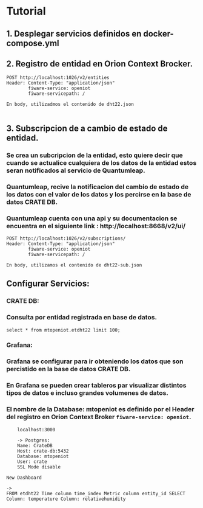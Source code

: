# Tutorial

## 1. Desplegar servicios definidos en docker-compose.yml
## 2. Registro de entidad en Orion Context Brocker.
```
POST http://localhost:1026/v2/entities
Header: Content-Type: "application/json"
        fiware-service: openiot
        fiware-servicepath: /

En body, utilizadmos el contenido de dht22.json
 

```
## 3. Subscripcion de a cambio de estado de entidad.
### Se crea un subcripcion de la entidad, esto quiere decir que cuando se actualice cualquiera de los datos de la entidad estos seran notificados al servicio de Quantumleap.
### Quantumleap, recive la notificacion del cambio de estado de los datos con el valor de los datos y los percirse en la base de datos CRATE DB.
### Quantumleap cuenta con una api y su documentacion se encuentra en el siguiente link : http://localhost:8668/v2/ui/

```
POST http://localhost:1026/v2/subscriptions/
Header: Content-Type: "application/json"
        fiware-service: openiot
        fiware-servicepath: /

En body, utilizamos el contenido de dht22-sub.json

```


##  Configurar Servicios:
### CRATE DB:

### Consulta por entidad registrada en base de datos.

```
select * from mtopeniot.etdht22 limit 100;
```
### Grafana:
### Grafana se configurar para ir obteniendo los datos que son percistido en la base de datos CRATE DB.
### En Grafana se pueden crear tableros par visualizar distintos tipos de datos e incluso grandes volumenes de datos.

### El nombre de la Database: mtopeniot es definido por el Header del registro en Orion Context Broker `fiware-service: openiot`.

```
    localhost:3000

    -> Postgres:
    Name: CrateDB
    Host: crate-db:5432
    Database: mtopeniot
    User: crate
    SSL Mode disable
```
```
New Dashboard

->
FROM etdht22 Time column time_index Metric column entity_id SELECT Column: temperature Column: relativehumidity 
```



